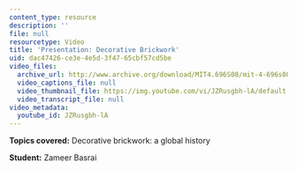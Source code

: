 ```yaml
---
content_type: resource
description: ''
file: null
resourcetype: Video
title: 'Presentation: Decorative Brickwork'
uid: dac47426-ce3e-4e5d-3f47-65cbf57cd5be
video_files:
  archive_url: http://www.archive.org/download/MIT4.696S08/mit-4-696s08-zameer-basrai_300k.mp4
  video_captions_file: null
  video_thumbnail_file: https://img.youtube.com/vi/JZRusgbh-lA/default.jpg
  video_transcript_file: null
video_metadata:
  youtube_id: JZRusgbh-lA
---
```


**Topics covered:** Decorative brickwork: a global history

**Student:** Zameer Basrai